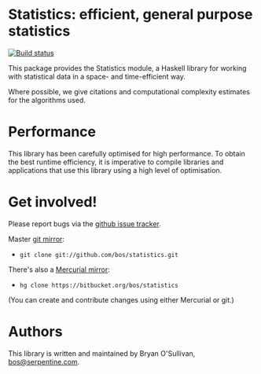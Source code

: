# Statistics: efficient, general purpose statistics
[![Build status](https://github.com/haskell/statistics/actions/workflows/ci.yml/badge.svg)](https://github.com/haskell/statistics/actions/workflows/ci.yml)

This package provides the Statistics module, a Haskell library for
working with statistical data in a space- and time-efficient way.

Where possible, we give citations and computational complexity
estimates for the algorithms used.


# Performance

This library has been carefully optimised for high performance.  To
obtain the best runtime efficiency, it is imperative to compile
libraries and applications that use this library using a high level of
optimisation.


# Get involved!

Please report bugs via the
[github issue tracker](https://github.com/bos/statistics/issues).

Master [git mirror](https://github.com/bos/statistics):

* `git clone git://github.com/bos/statistics.git`

There's also a [Mercurial mirror](https://bitbucket.org/bos/statistics):

* `hg clone https://bitbucket.org/bos/statistics`

(You can create and contribute changes using either Mercurial or git.)


# Authors

This library is written and maintained by Bryan O'Sullivan,
<bos@serpentine.com>.
